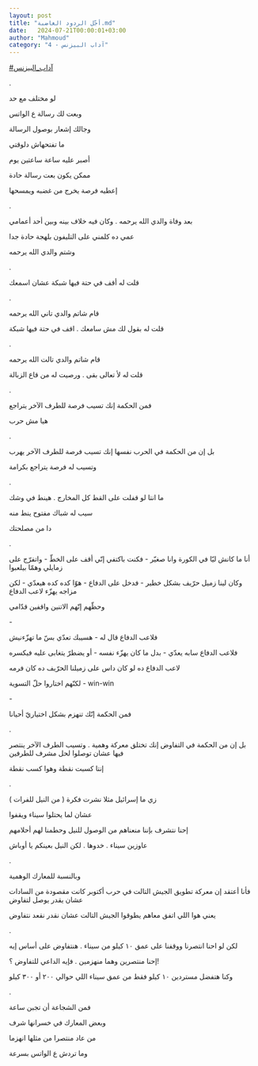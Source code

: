 ```yaml
---
layout: post
title: "أجّل الردود الغاضبة.md"
date:   2024-07-21T00:00:01+03:00
author: "Mahmoud"
category: "4 - آداب البيزنس"
---
```

[<u>\#آداب_البيزنس</u>](https://www.facebook.com/hashtag/%D8%A2%D8%AF%D8%A7%D8%A8_%D8%A7%D9%84%D8%A8%D9%8A%D8%B2%D9%86%D8%B3?__eep__=6&__cft__%5b0%5d=AZVl7r6W8xBPmgWGMOfP1c5nFgdFaIV8BzGYLiPk5_2ETd98eohC4gM71_8Dk1jGAfRuZn4ZNLvpVsMXixD3rU2hcA7kp2cgvUAxGwJmcaTAQ9fwpa52nnz5lXZoI81Xe1QE_KO94u_YEkfY6xpSbSiwHquHHBy_R_hDtlyXInA1Mw&__tn__=*NK-R)

.

لو مختلف مع حد

وبعت لك رسالة ع الواتس

وجالك إشعار بوصول الرسالة

ما تفتحهاش دلوقتي

أصبر عليه ساعة ساعتين يوم

ممكن يكون بعت رسالة حادة

إعطيه فرصة يخرج من غضبه ويمسحها

.

بعد وفاة والدي الله يرحمه . وكان فيه خلاف بينه وبين أحد
أعمامي

عمي ده كلمني على التليفون بلهجة حادة جدا

وشتم والدي الله يرحمه

.

قلت له أقف في حتة فيها شبكة عشان اسمعك

.

قام شاتم والدي تاني الله يرحمه

قلت له بقول لك مش سامعك . اقف في حتة فيها شبكة

.

قام شاتم والدي تالت الله يرحمه

قلت له لأ تعالى بقى . ورصيت له من قاع الزبالة

.

فمن الحكمة إنك تسيب فرصة للطرف الآخر يتراجع

هيا مش حرب

.

بل إن من الحكمة في الحرب نفسها إنك تسيب فرصة للطرف الآخر
يهرب

وتسيب له فرصة يتراجع بكرامة

.

ما انتا لو قفلت على القط كل المخارج . هينط في وشك

سيب له شباك مفتوح ينط منه

دا من مصلحتك

.

أنا ما كانش ليّا في الكورة وانا صغيّر - فكنت باكتفي إنّي
أقف على الخطّ - واتفرّج على زمايلي وهمّا بيلعبوا

وكان لينا زميل حرّيف بشكل خطير - فدخل على الدفاع - هوّا
كده كده هيعدّي - لكن مزاجه يهزّء لاعب الدفاع

وحظّهم إنّهم الاتنين واقفين قدّامي

\-

فلاعب الدفاع قال له - هسيبك تعدّي بسّ ما تهزّءنيش

فلاعب الدفاع سابه يعدّي - بدل ما كان يهزّء نفسه - أو يضطرّ
يتغابى عليه فيكسره

لاعب الدفاع ده لو كان داس على زميلنا الحرّيف ده كان
فرمه

لكنّهم اختاروا حلّ التسوية - win-win

\-

فمن الحكمة إنّك تنهزم بشكل اختياريّ أحيانا

.

بل إن من الحكمة في التفاوض إنك تختلق معركة وهمية . وتسيب
الطرف الآخر ينتصر فيها عشان توصلوا لحل مشرف للطرفين

إنتا كسبت نقطة وهوا كسب نقطة

.

زي ما إسرائيل مثلا نشرت فكرة ( من النيل للفرات )

عشان لما يحتلوا سيناء ويقفوا

إحنا نتشرف بإننا منعناهم من الوصول للنيل وحطمنا لهم
أحلامهم

عاوزين سيناء . خدوها . لكن النيل بعينكم يا أوباش

.

وبالنسبة للمعارك الوهمية

فأنا أعتقد إن معركة تطويق الجيش التالت في حرب أكتوبر
كانت مقصودة من السادات عشان يقدر يوصل لتفاوض

يعني هوا اللي اتفق معاهم يطوقوا الجيش التالت عشان نقدر
نقعد نتفاوض

.

لكن لو احنا انتصرنا ووقفنا على عمق ١٠ كيلو من سيناء .
هنتفاوض على أساس إيه

إحنا منتصرين وهما منهزمين . فإيه الداعي للتفاوض
؟!

وكنا هتفضل مستردين ١٠ كيلو فقط من عمق سيناء اللي حوالي
٢٠٠ أو ٣٠٠ كيلو

.

فمن الشجاعة أن تجبن ساعة

وبعض المعارك في خسرانها شرف

من عاد منتصرا من مثلها انهزما

وما تردش ع الواتس بسرعة
